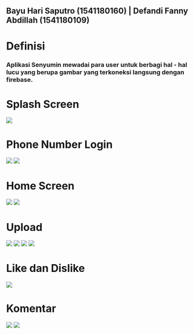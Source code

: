 ## Bayu Hari Saputro (1541180160) | Defandi Fanny Abdillah (1541180109)
# Definisi 
### Aplikasi Senyumin mewadai para user untuk berbagi hal - hal lucu yang berupa gambar yang terkoneksi langsung dengan firebase.
# Splash Screen
![](screenshot/116122.jpg)
# Phone Number Login
![](screenshot/116123.jpg)
![](screenshot/116124.jpg)
# Home Screen
![](screenshot/116127.jpg)
![](screenshot/116128.jpg)
# Upload 
![](screenshot/116135.jpg)
![](screenshot/116136.jpg)
![](screenshot/116137.jpg)
![](screenshot/116138.jpg)
# Like dan Dislike
![](screenshot/116129.jpg)
# Komentar
![](screenshot/116131.jpg)
![](screenshot/116132.jpg)

